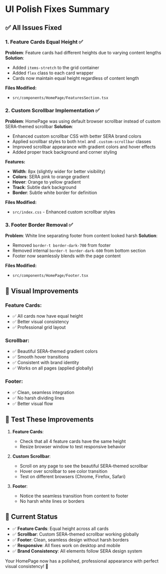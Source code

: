# UI Polish Fixes Summary

## ✅ **All Issues Fixed**

### **1. Feature Cards Equal Height** ✅
**Problem**: Feature cards had different heights due to varying content lengths
**Solution**: 
- Added `items-stretch` to the grid container
- Added `flex` class to each card wrapper
- Cards now maintain equal height regardless of content length

**Files Modified:**
- `src/components/HomePage/FeaturesSection.tsx`

### **2. Custom Scrollbar Implementation** ✅
**Problem**: HomePage was using default browser scrollbar instead of custom SERA-themed scrollbar
**Solution**: 
- Enhanced custom scrollbar CSS with better SERA brand colors
- Applied scrollbar styles to both `html` and `.custom-scrollbar` classes
- Improved scrollbar appearance with gradient colors and hover effects
- Added proper track background and corner styling

**Features:**
- **Width**: 8px (slightly wider for better visibility)
- **Colors**: SERA pink to orange gradient
- **Hover**: Orange to yellow gradient
- **Track**: Subtle dark background
- **Border**: Subtle white border for definition

**Files Modified:**
- `src/index.css` - Enhanced custom scrollbar styles

### **3. Footer Border Removal** ✅
**Problem**: White line separating footer from content looked harsh
**Solution**: 
- Removed `border-t border-dark-700` from footer
- Removed internal `border-t border-dark-600` from bottom section
- Footer now seamlessly blends with the page content

**Files Modified:**
- `src/components/HomePage/Footer.tsx`

## 🎨 **Visual Improvements**

### **Feature Cards:**
- ✅ All cards now have equal height
- ✅ Better visual consistency
- ✅ Professional grid layout

### **Scrollbar:**
- ✅ Beautiful SERA-themed gradient colors
- ✅ Smooth hover transitions
- ✅ Consistent with brand identity
- ✅ Works on all pages (applied globally)

### **Footer:**
- ✅ Clean, seamless integration
- ✅ No harsh dividing lines
- ✅ Better visual flow

## 🧪 **Test These Improvements**

1. **Feature Cards**: 
   - Check that all 4 feature cards have the same height
   - Resize browser window to test responsive behavior

2. **Custom Scrollbar**: 
   - Scroll on any page to see the beautiful SERA-themed scrollbar
   - Hover over scrollbar to see color transition
   - Test on different browsers (Chrome, Firefox, Safari)

3. **Footer**: 
   - Notice the seamless transition from content to footer
   - No harsh white lines or borders

## 🚀 **Current Status**

- ✅ **Feature Cards**: Equal height across all cards
- ✅ **Scrollbar**: Custom SERA-themed scrollbar working globally
- ✅ **Footer**: Clean, seamless design without harsh borders
- ✅ **Responsive**: All fixes work on desktop and mobile
- ✅ **Brand Consistency**: All elements follow SERA design system

Your HomePage now has a polished, professional appearance with perfect visual consistency! 🎯
